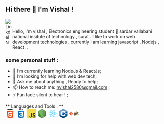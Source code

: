 ## Hi there 👋 I'm Vishal !
<a href="https://www.linkedin.com/in/vishal-nagar-0a94a0194/">
  <img align="left"  alt="LinkdeIN" width="22px" src="https://cdn.jsdelivr.net/npm/simple-icons@v3/icons/linkedin.svg" />
</a>


<br />

Hello, I'm vishal , Electronics engineering student 🏫 sardar vallabahi national insitute of technology , surat . I like to work on web development technologies . currently I am learning  javascript , Nodejs , React ..
<br />

### some personal stuff :

- 🌱 I’m currently learning NodeJs & ReactJs;
- 🤔 I’m looking for help with web dev tech;
- 💬 Ask me about anything , Ready to help;
- 📫 How to reach me: nvishal2580@gmail.com ;
- ⚡ Fun fact: silent to hear ! ;

** Languages and Tools : **
<br />
<code><img height="30" src="https://raw.githubusercontent.com/github/explore/80688e429a7d4ef2fca1e82350fe8e3517d3494d/topics/html/html.png" /></code>
<code><img height="30" src="https://raw.githubusercontent.com/github/explore/80688e429a7d4ef2fca1e82350fe8e3517d3494d/topics/css/css.png" /></code>
<code><img height="30" src="https://raw.githubusercontent.com/github/explore/80688e429a7d4ef2fca1e82350fe8e3517d3494d/topics/javascript/javascript.png" /></code>
<code><img height="30" src="https://raw.githubusercontent.com/github/explore/80688e429a7d4ef2fca1e82350fe8e3517d3494d/topics/nodejs/nodejs.png" /></code>
<code><img height="30" src="https://raw.githubusercontent.com/github/explore/80688e429a7d4ef2fca1e82350fe8e3517d3494d/topics/react/react.png" /></code>
<code><img height="30" src="https://raw.githubusercontent.com/github/explore/80688e429a7d4ef2fca1e82350fe8e3517d3494d/topics/cpp/cpp.png" /></code>
<code><img height="30" src="https://raw.githubusercontent.com/github/explore/80688e429a7d4ef2fca1e82350fe8e3517d3494d/topics/git/git.png" /></code>



